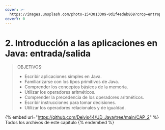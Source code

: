 ```yaml
---
cover: >-
  https://images.unsplash.com/photo-1543013309-0d1f4edeb868?crop=entropy&cs=tinysrgb&fm=jpg&ixid=MnwxOTcwMjR8MHwxfHNlYXJjaHwxfHxqYXZhfGVufDB8fHx8MTY3NjQwOTIyNw&ixlib=rb-4.0.3&q=80
coverY: 0
---
```


# 2. Introducción a las aplicaciones en Java: entrada/salida

> OBJETIVOS:
>
> * Escribir aplicaciones simples en Java.
> * Familiarizarse con los tipos primitivos de Java.
> * Comprender los conceptos básicos de la memoria.
> * Utilizar los operadores aritméticos.
> * Comprender la precedencia de los operadores aritméticos.
> * Escribir instrucciones para tomar decisiones.
> * Utilizar los operadores relacionales y de igualdad.

{% embed url="https://github.com/Deivis44/UD_Java/tree/main/CAP_2" %}
Todos los archivos de este capítulo
{% endembed %}
